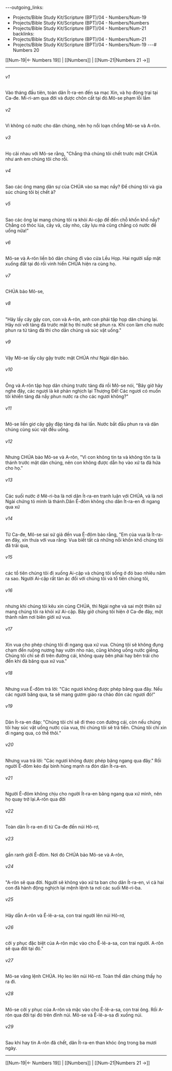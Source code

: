 ---outgoing_links:
  - Projects/Bible Study Kit/Scripture (BPT)/04 - Numbers/Num-19
  - Projects/Bible Study Kit/Scripture (BPT)/04 - Numbers/Numbers
  - Projects/Bible Study Kit/Scripture (BPT)/04 - Numbers/Num-21
backlinks:
  - Projects/Bible Study Kit/Scripture (BPT)/04 - Numbers/Num-21
  - Projects/Bible Study Kit/Scripture (BPT)/04 - Numbers/Num-19
---# Numbers 20

[[Num-19|← Numbers 19]] | [[Numbers]] | [[Num-21|Numbers 21 →]]
***



###### v1 
Vào tháng đầu tiên, toàn dân Ít-ra-en đến sa mạc Xin, và họ đóng trại tại Ca-đe. Mi-ri-am qua đời và được chôn cất tại đó.Mô-se phạm lỗi lầm 

###### v2 
Vì không có nước cho dân chúng, nên họ nổi loạn chống Mô-se và A-rôn. 

###### v3 
Họ cãi nhau với Mô-se rằng, "Chẳng thà chúng tôi chết trước mặt CHÚA như anh em chúng tôi cho rồi. 

###### v4 
Sao các ông mang dân sự của CHÚA vào sa mạc nầy? Để chúng tôi và gia súc chúng tôi bị chết à? 

###### v5 
Sao các ông lại mang chúng tôi ra khỏi Ai-cập để đến chỗ khốn khổ nầy? Chẳng có thóc lúa, cây vả, cây nho, cây lựu mà cũng chẳng có nước để uống nữa!" 

###### v6 
Mô-se và A-rôn liền bỏ dân chúng đi vào cửa Lều Họp. Hai người sấp mặt xuống đất tại đó rồi vinh hiển CHÚA hiện ra cùng họ. 

###### v7 
CHÚA bảo Mô-se, 

###### v8 
"Hãy lấy cây gậy con, con và A-rôn, anh con phải tập họp dân chúng lại. Hãy nói với tảng đá trước mặt họ thì nước sẽ phun ra. Khi con làm cho nước phun ra từ tảng đá thì cho dân chúng và súc vật uống." 

###### v9 
Vậy Mô-se lấy cây gậy trước mặt CHÚA như Ngài dặn bảo. 

###### v10 
Ông và A-rôn tập họp dân chúng trước tảng đá rồi Mô-se nói, "Bây giờ hãy nghe đây, các ngươi là kẻ phản nghịch lại Thượng Đế! Các ngươi có muốn tôi khiến tảng đá nầy phun nước ra cho các ngươi không?" 

###### v11 
Mô-se liền giơ cây gậy đập tảng đá hai lần. Nước bắt đầu phun ra và dân chúng cùng súc vật đều uống. 

###### v12 
Nhưng CHÚA bảo Mô-se và A-rôn, "Vì con không tin ta và không tôn ta là thánh trước mặt dân chúng, nên con không được dẫn họ vào xứ ta đã hứa cho họ." 

###### v13 
Các suối nước ở Mê-ri-ba là nơi dân Ít-ra-en tranh luận với CHÚA, và là nơi Ngài chứng tỏ mình là thánh.Dân Ê-đôm không cho dân Ít-ra-en đi ngang qua xứ 

###### v14 
Từ Ca-đe, Mô-se sai sứ giả đến vua Ê-đôm bảo rằng, "Em của vua là Ít-ra-en đây, xin thưa với vua rằng: Vua biết tất cả những nỗi khốn khổ chúng tôi đã trải qua, 

###### v15 
các tổ tiên chúng tôi đi xuống Ai-cập và chúng tôi sống ở đó bao nhiêu năm ra sao. Người Ai-cập rất tàn ác đối với chúng tôi và tổ tiên chúng tôi, 

###### v16 
nhưng khi chúng tôi kêu xin cùng CHÚA, thì Ngài nghe và sai một thiên sứ mang chúng tôi ra khỏi xứ Ai-cập. Bây giờ chúng tôi hiện ở Ca-đe đây, một thành nằm nơi biên giới xứ vua. 

###### v17 
Xin vua cho phép chúng tôi đi ngang qua xứ vua. Chúng tôi sẽ không đụng chạm đến ruộng nương hay vườn nho nào, cũng không uống nước giếng. Chúng tôi chỉ sẽ đi trên đường cái, không quay bên phải hay bên trái cho đến khi đã băng qua xứ vua." 

###### v18 
Nhưng vua Ê-đôm trả lời: "Các ngươi không được phép băng qua đây. Nếu các ngươi băng qua, ta sẽ mang gươm giáo ra chào đón các ngươi đó!" 

###### v19 
Dân Ít-ra-en đáp: "Chúng tôi chỉ sẽ đi theo con đường cái, còn nếu chúng tôi hay súc vật uống nước của vua, thì chúng tôi sẽ trả tiền. Chúng tôi chỉ xin đi ngang qua, có thế thôi." 

###### v20 
Nhưng vua trả lời: "Các ngươi không được phép băng ngang qua đây." Rồi người Ê-đôm kéo đại binh hùng mạnh ra đón dân Ít-ra-en. 

###### v21 
Người Ê-đôm không chịu cho người Ít-ra-en băng ngang qua xứ mình, nên họ quay trở lại.A-rôn qua đời 

###### v22 
Toàn dân Ít-ra-en đi từ Ca-đe đến núi Hô-rơ, 

###### v23 
gần ranh giới Ê-đôm. Nơi đó CHÚA bảo Mô-se và A-rôn, 

###### v24 
"A-rôn sẽ qua đời. Người sẽ không vào xứ ta ban cho dân Ít-ra-en, vì cả hai con đã hành động nghịch lại mệnh lệnh ta nơi các suối Mê-ri-ba. 

###### v25 
Hãy dẫn A-rôn và Ê-lê-a-sa, con trai người lên núi Hô-rơ, 

###### v26 
cởi y phục đặc biệt của A-rôn mặc vào cho Ê-lê-a-sa, con trai người. A-rôn sẽ qua đời tại đó." 

###### v27 
Mô-se vâng lệnh CHÚA. Họ leo lên núi Hô-rơ. Toàn thể dân chúng thấy họ ra đi. 

###### v28 
Mô-se cởi y phục của A-rôn và mặc vào cho Ê-lê-a-sa, con trai ông. Rồi A-rôn qua đời tại đó trên đỉnh núi. Mô-se và Ê-lê-a-sa đi xuống núi. 

###### v29 
Sau khi hay tin A-rôn đã chết, dân Ít-ra-en than khóc ông trong ba mươi ngày.

***
[[Num-19|← Numbers 19]] | [[Numbers]] | [[Num-21|Numbers 21 →]]
